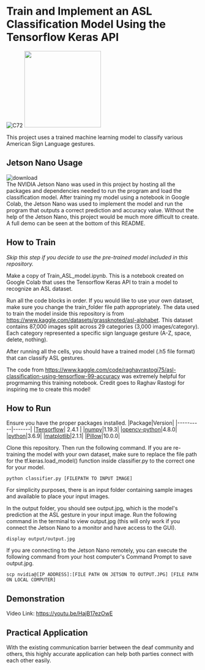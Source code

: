 # Train and Implement an ASL Classification Model Using the Tensorflow Keras API
![C72](https://github.com/brucdeng/ASL-recongition/assets/122509493/50b923b2-a671-4265-b2a3-196c07128598)
<img src="https://github.com/brucdeng/ASL-recongition/assets/122509493/6352f836-b0d6-4b42-95ca-943e3db3ebf5" width="200" height="200">  

This project uses a trained machine learning model to classify various American Sign Language gestures.  

## Jetson Nano Usage  
![download](https://github.com/brucdeng/ASL-recognition/assets/122509493/bc4b4661-8c00-4622-ba39-00d160c6eca4)  
The NVIDIA Jetson Nano was used in this project by hosting all the packages and dependencies needed to run the program and load the classification model. After training my model using a notebook in Google Colab, the Jetson Nano was used to implement the model and run the program that outputs a correct prediction and accuracy value. Without the help of the Jetson Nano, this project would be much more difficult to create. A full demo can be seen at the bottom of this README.  

## How to Train  
*Skip this step if you decide to use the pre-trained model included in this repository.*  

Make a copy of Train_ASL_model.ipynb. This is a notebook created on Google Colab that uses the Tensorflow Keras API to train a model to recognize an ASL dataset. 

Run all the code blocks in order. If you would like to use your own dataset, make sure you change the train_folder file path appropriately. The data used to train the model inside this repository is from https://www.kaggle.com/datasets/grassknoted/asl-alphabet. This dataset contains 87,000 images split across 29 categories (3,000 images/category). Each category represented a specific sign language gesture (A-Z, space, delete, nothing).   

After running all the cells, you should have a trained model (.h5 file format) that can classify ASL gestures.  

The code from https://www.kaggle.com/code/raghavrastogi75/asl-classification-using-tensorflow-99-accuracy was extremely helpful for progrmaming this training notebook. Credit goes to Raghav Rastogi for inspiring me to create this model!  

## How to Run
Ensure you have the proper packages installed. 
|Package|Version|
|----------|-------|
|[Tensorflow](https://qengineering.eu/install-tensorflow-2.4.0-on-jetson-nano.html)| 2.4.1 |
|[numpy](https://numpy.org/install/)|1.19.3|
|[opencv-python](https://pypi.org/project/opencv-python/)|4.8.0|
|[python](https://www.python.org/downloads/)|3.6.9|
|[matplotlib](https://matplotlib.org/stable/users/installing/index.html)|2.1.1|
|[Pillow](https://pypi.org/project/Pillow/)|10.0.0|  

Clone this repository. Then run the following command. If you are re-training the model with your own dataset, make sure to replace the file path for the tf.keras.load_model() function inside classifier.py to the correct one for your model. 
```
python classifier.py [FILEPATH TO INPUT IMAGE]
```
For simplicity purposes, there is an input folder containing sample images and available to place your input images. 

In the output folder, you should see output.jpg, which is the model's prediction at the ASL gesture in your input image. Run the following command in the terminal to view output.jpg (this will only work if you connect the Jetson Nano to a monitor and have access to the GUI).  
```
display output/output.jpg
```

If you are connecting to the Jetson Nano remotely, you can execute the following command from your host computer's Command Prompt to save output.jpg.  
```
scp nvidia@[IP ADDRESS]:[FILE PATH ON JETSON TO OUTPUT.JPG] [FILE PATH ON LOCAL COMPUTER]
```
## Demonstration
Video Link: https://youtu.be/HajB17ezOwE  

## Practical Application  
With the existing communication barrier between the deaf community and others, this highly accurate application can help both parties connect with each other easily.
